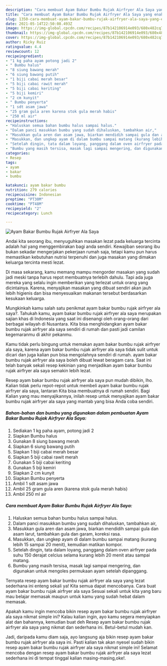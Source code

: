 ```yaml
---
description: "Cara membuat Ayam Bakar Bumbu Rujak Airfryer Ala Saya yang enak Untuk Jualan"
title: "Cara membuat Ayam Bakar Bumbu Rujak Airfryer Ala Saya yang enak Untuk Jualan"
slug: 1350-cara-membuat-ayam-bakar-bumbu-rujak-airfryer-ala-saya-yang-enak-untuk-jualan
date: 2021-05-14T22:50:08.493Z
image: https://img-global.cpcdn.com/recipes/87b142106914e093/680x482cq70/ayam-bakar-bumbu-rujak-airfryer-ala-saya-foto-resep-utama.jpg
thumbnail: https://img-global.cpcdn.com/recipes/87b142106914e093/680x482cq70/ayam-bakar-bumbu-rujak-airfryer-ala-saya-foto-resep-utama.jpg
cover: https://img-global.cpcdn.com/recipes/87b142106914e093/680x482cq70/ayam-bakar-bumbu-rujak-airfryer-ala-saya-foto-resep-utama.jpg
author: Ricky Ruiz
ratingvalue: 4.4
reviewcount: 12
recipeingredient:
- "1 kg paha ayam potong jadi 2"
- " Bumbu halus"
- "8 siung bawang merah"
- "6 siung bawang putih"
- "1 biji cabai merah besar"
- "5 biji cabai rawit merah"
- "5 biji cabai keriting"
- "5 biji kemiri"
- "2 cm kunyit"
- " Bumbu penyerta"
- "1 sdt asam jawa"
- "25 gram gula aren karena stok gula merah habis"
- "250 ml air"
recipeinstructions:
- "Haluskan semua bahan bumbu halus sampai halus."
- "Dalam panci masukkan bumbu yang sudah dihaluskan, tambahkan air,"
- "Masukkan gula aren dan asam jawa, biarkan mendidih sampai gula dan asam larut, tambahkan gula dan garam, koreksi rasa."
- "Masukkan, dan ungkep ayam di dalam bumbu sampai matang (kurang lebih 15 sampai 20 menit), kemudian matikan kompor."
- "Setelah dingin, tata dalam loyang, panggang dalam oven airfryer pada suhu 150 derajat celcius selama kurang lebih 20 menit atau sampai matang."
- "Bumbu yang masih tersisa, masak lagi sampai mengering, dan digunakan untuk mengoles permukaan ayam setelah dipanggang."
categories:
- Resep
tags:
- ayam
- bakar
- bumbu

katakunci: ayam bakar bumbu 
nutrition: 279 calories
recipecuisine: Indonesian
preptime: "PT30M"
cooktime: "PT48M"
recipeyield: "2"
recipecategory: Lunch

---
```



![Ayam Bakar Bumbu Rujak Airfryer Ala Saya](https://img-global.cpcdn.com/recipes/87b142106914e093/680x482cq70/ayam-bakar-bumbu-rujak-airfryer-ala-saya-foto-resep-utama.jpg)

Andai kita seorang ibu, menyuguhkan masakan lezat pada keluarga tercinta adalah hal yang menggembirakan bagi anda sendiri. Kewajiban seorang ibu bukan sekadar mengerjakan pekerjaan rumah saja, tetapi kamu pun harus memastikan kebutuhan nutrisi terpenuhi dan juga masakan yang dimakan keluarga tercinta mesti lezat.

Di masa  sekarang, kamu memang mampu mengorder masakan yang sudah jadi meski tanpa harus repot membuatnya terlebih dahulu. Tapi ada juga mereka yang selalu ingin memberikan yang terlezat untuk orang yang dicintainya. Karena, menyajikan masakan yang dibuat sendiri akan jauh lebih higienis dan bisa menyesuaikan makanan tersebut berdasarkan kesukaan keluarga. 



Mungkinkah kamu salah satu penikmat ayam bakar bumbu rujak airfryer ala saya?. Tahukah kamu, ayam bakar bumbu rujak airfryer ala saya merupakan sajian khas di Indonesia yang saat ini disenangi oleh orang-orang dari berbagai wilayah di Nusantara. Kita bisa menghidangkan ayam bakar bumbu rujak airfryer ala saya sendiri di rumah dan pasti jadi camilan kegemaranmu di akhir pekanmu.

Kamu tidak perlu bingung untuk memakan ayam bakar bumbu rujak airfryer ala saya, karena ayam bakar bumbu rujak airfryer ala saya tidak sulit untuk dicari dan juga kalian pun bisa mengolahnya sendiri di rumah. ayam bakar bumbu rujak airfryer ala saya boleh dibuat lewat beragam cara. Saat ini telah banyak sekali resep kekinian yang menjadikan ayam bakar bumbu rujak airfryer ala saya semakin lebih lezat.

Resep ayam bakar bumbu rujak airfryer ala saya pun mudah dibikin, lho. Kalian tidak perlu repot-repot untuk membeli ayam bakar bumbu rujak airfryer ala saya, lantaran Kita bisa membuatnya di rumah sendiri. Bagi Kalian yang mau menyajikannya, inilah resep untuk menyajikan ayam bakar bumbu rujak airfryer ala saya yang mantab yang bisa Anda coba sendiri.

<!--inarticleads1-->

##### Bahan-bahan dan bumbu yang digunakan dalam pembuatan Ayam Bakar Bumbu Rujak Airfryer Ala Saya:

1. Sediakan 1 kg paha ayam, potong jadi 2
1. Siapkan  Bumbu halus
1. Gunakan 8 siung bawang merah
1. Siapkan 6 siung bawang putih
1. Siapkan 1 biji cabai merah besar
1. Siapkan 5 biji cabai rawit merah
1. Gunakan 5 biji cabai keriting
1. Gunakan 5 biji kemiri
1. Siapkan 2 cm kunyit
1. Siapkan  Bumbu penyerta
1. Ambil 1 sdt asam jawa
1. Ambil 25 gram gula aren (karena stok gula merah habis)
1. Ambil 250 ml air




<!--inarticleads2-->

##### Cara membuat Ayam Bakar Bumbu Rujak Airfryer Ala Saya:

1. Haluskan semua bahan bumbu halus sampai halus.
1. Dalam panci masukkan bumbu yang sudah dihaluskan, tambahkan air,
1. Masukkan gula aren dan asam jawa, biarkan mendidih sampai gula dan asam larut, tambahkan gula dan garam, koreksi rasa.
1. Masukkan, dan ungkep ayam di dalam bumbu sampai matang (kurang lebih 15 sampai 20 menit), kemudian matikan kompor.
1. Setelah dingin, tata dalam loyang, panggang dalam oven airfryer pada suhu 150 derajat celcius selama kurang lebih 20 menit atau sampai matang.
1. Bumbu yang masih tersisa, masak lagi sampai mengering, dan digunakan untuk mengoles permukaan ayam setelah dipanggang.




Ternyata resep ayam bakar bumbu rujak airfryer ala saya yang lezat sederhana ini enteng sekali ya! Kita semua dapat mencobanya. Cara buat ayam bakar bumbu rujak airfryer ala saya Sesuai sekali untuk kita yang baru mau belajar memasak maupun untuk kamu yang sudah hebat dalam memasak.

Apakah kamu ingin mencoba bikin resep ayam bakar bumbu rujak airfryer ala saya nikmat simple ini? Kalau kalian ingin, ayo kamu segera menyiapkan alat dan bahannya, kemudian buat deh Resep ayam bakar bumbu rujak airfryer ala saya yang nikmat dan sederhana ini. Betul-betul mudah kan. 

Jadi, daripada kamu diam saja, ayo langsung aja bikin resep ayam bakar bumbu rujak airfryer ala saya ini. Pasti kalian tak akan nyesel sudah bikin resep ayam bakar bumbu rujak airfryer ala saya nikmat simple ini! Selamat mencoba dengan resep ayam bakar bumbu rujak airfryer ala saya lezat sederhana ini di tempat tinggal kalian masing-masing,oke!.

